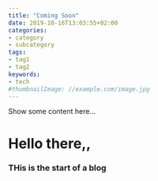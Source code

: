 ```yaml
---
title: "Coming Soon"
date: 2019-10-16T13:03:55+02:00
categories:
- category
- subcategory
tags:
- tag1
- tag2
keywords:
- tech
#thumbnailImage: //example.com/image.jpg
---
```


<!--more-->
Show some content here...

# Hello there,,

### THis is the start of a blog
